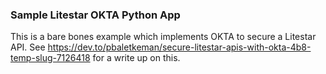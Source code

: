 ### Sample Litestar OKTA Python App ###
This is a bare bones example which implements OKTA to secure a Litestar API.
See https://dev.to/pbaletkeman/secure-litestar-apis-with-okta-4b8-temp-slug-7126418 for a write up on this.
